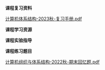 **课程复习资料**

[计算机体系结构-2023秋-复习手册.pdf](https://gh.hitcs.cc/https://raw.githubusercontent.com/HIT-OpenCS/CS_Courses/main/计算机科学与技术/计算机体系结构/课程复习资料/计算机体系结构-2023秋-复习手册.pdf)

**课程学习资源**

**课程实验指导**

**课程练习题目**

[计算机组织与体系结构-2022秋-期末回忆题.pdf](https://gh.hitcs.cc/https://raw.githubusercontent.com/HIT-OpenCS/CS_Courses/main/计算机科学与技术/计算机体系结构/课程练习题目/计算机组织与体系结构-2022秋-期末回忆题.pdf)

